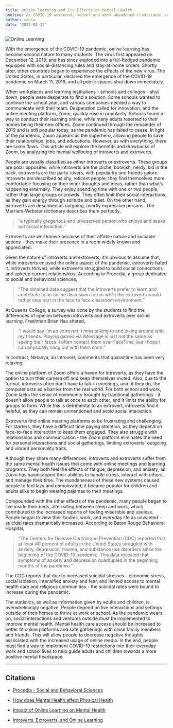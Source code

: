 ```yaml
---
title: Online learning and Its Effects on Mental Health
oneline: As COVID-19 worsened, school and work abandoned traditional settings. As bedrooms became the new office, both introverts and extroverts experienced adverse effects.
author: sania
date: "2022-01-25"
---
```


![Online Learning](/blog/online-learning.jpeg)

With the emergence of the COVID-19 pandemic, online learning has become second nature to many students. The virus first appeared on December 12, 2019, and has since exploded into a full-fledged pandemic equipped with social-distancing rules and stay-at-home orders. Shortly after, other countries began to experience the effects of the new virus. The United States, in particular, declared the emergence of the COVID-19 pandemic on March 11, 2019, and all public spaces shut down immediately.

When workplaces and learning institutions - schools and colleges - shut down, people were desperate to find a solution. Some schools wanted to continue the school year, and various companies needed a way to communicate with their team. Desperation called for innovation, and the online meeting platform, Zoom, quickly rose in popularity. Schools found a way to conduct their learning online, while many adults resorted to their homes being their new offices. Zoom continued through the remainder of 2019 and is still popular today, as the pandemic has failed to cease. In light of the pandemic, Zoom appears as the superhero, allowing people to save their relationships, jobs, and educations. However, as with everything, there are some flaws. This article will explore the benefits and drawbacks of Zoom, by analyzing the mental wellbeing of introverts and extroverts.

People are usually classified as either introverts or extroverts. These groups are polar opposites, while introverts are the cliche, bookish, nerdy, kid in the back, extroverts are the party-lovers, with popularity and friends galore. Introverts are described as shy, reticent people; they find themselves more comfortable focusing on their inner thoughts and ideas, rather than what’s happening externally. They enjoy spending time with one or two people, rather than large groups or crowds. They often limit their social interactions, as they gain energy through solitude and quiet. On the other hand, extroverts are described as outgoing, overtly expressive persons. The Merriam-Webster dictionary describes them perfectly,

> “a typically gregarious and unreserved person who enjoys and seeks out social interaction.”

Extroverts are well known because of their affable nature and sociable actions - they make their presence in a room widely known and appreciated.

Given the nature of introverts and extroverts, it's obvious to assume that, while introverts enjoyed the online aspect of the pandemic, extroverts hated it. Introverts thrived, while extroverts struggled to build social connections and upkeep current relationships. According to Procedia, a group dedicated to social and behavioral sciences,

> “The obtained data suggest that the introverts prefer to learn and contribute to an online discussion forum while the extroverts would rather take part in the face to face classroom environment.”

At Queens College, a survey was done by the students to find the differences of opinion between introverts and extroverts over online learning. Freshman Brian Hsu shared,

> “I would say I’m an extrovert. I miss talking to and joking around with my friends. Playing games via iMessage is just not the same as seeing their faces. I often contact them over FaceTime, but I hope I can physically hang out with them soon.”

In contrast, Netanya, an introvert, comments that quarantine has been very relaxing.

The online platform of Zoom offers a haven for introverts, as they have the option to turn their camera off and keep themselves muted. Also, due to the format, introverts often don’t have to talk in meetings, and, if they do, the computer acts as a barrier from the real world. For both school and work, Zoom lacks the sense of community brought by traditional gatherings - it doesn’t allow people to talk at once to each other, and it limits the ability for groups to form. While this is detrimental to an extrovert, introverts find it helpful, as they can remain unmentioned and avoid social interaction.

Extroverts find online meeting platforms to be frustrating and challenging. For starters, they have a difficult time paying attention, as they depend on face-to-face interaction to keep them engaged. They also struggle with relationships and communication - the Zoom platform eliminates the need for personal interactions and social gatherings, limiting extroverts' outgoing and vibrant personality traits.

Although they share many differences, introverts and extroverts suffer from the same mental health issues that come with online meetings and learning programs. They both feel the effects of fatigue, depression, and anxiety, as Zoom has handicapped their abilities to handle stress, interact with others, and manage their time. The mundaneness of these new systems caused people to feel lazy and unmotivated; it became popular for children and adults alike to begin wearing pajamas to their meetings.

Compounded with the other effects of the pandemic, many people began to live inside their beds, alternating between sleep and work, which contributed to the increased reports of feeling miserable and useless. People began to view their bodies, work, and everyday life as unwanted - suicidal rates dramatically increased. According to Baton Rouge Behavioral Hospital,

> “The Centers for Disease Control and Prevention (CDC) reported that at least 40 percent of adults in the United States struggled with anxiety, depression, trauma, and substance use disorders since the beginning of the COVID-19 pandemic. This data revealed that symptoms of anxiety and depression quadrupled in the beginning months of the pandemic.”

The CDC reports that due to increased suicidal stresses - economic stress, social isolation, intensified anxiety and fear, and limited access to mental health care and religious communities - the suicidal rates were bound to increase during the pandemic.

The statistics, as well as information given by adults and children, is overwhelmingly negative. People depend on live interactions and settings outside of their homes to thrive at work or school. As the pandemic wears on, social interactions and ventures outside must be implemented to improve mental health. Mental health care access should be increased to better fit online platforms and safe gatherings with close family members and friends. This will allow people to decrease negative thoughts associated with the increased usage of online media. In the end, people must find a way to implement COVID-19 restrictions into their everyday work and school lives to help guide adults and children towards a more positive mental headspace.

---

## Citations

- [Procedia - Social and Behavioral Sciences](https://www.sciencedirect.com/science/article/pii/S1877042814022198)

- [How does Mental Health affect Physical Health](https://www.thhsclassic.com/2020/06/11/adapting-to-remote-learning-extroverts-vs-introverts/)

- [Impact of Online Learning on Mental Health](https://kentuckycounselingcenter.com/mental-health-effects-of-online-learning/)

- [Introverts, Extroverts, and Online Learning](https://batonrougebehavioral.com/suicide-rates-during-covid-reviewing-the-latest-data/)
